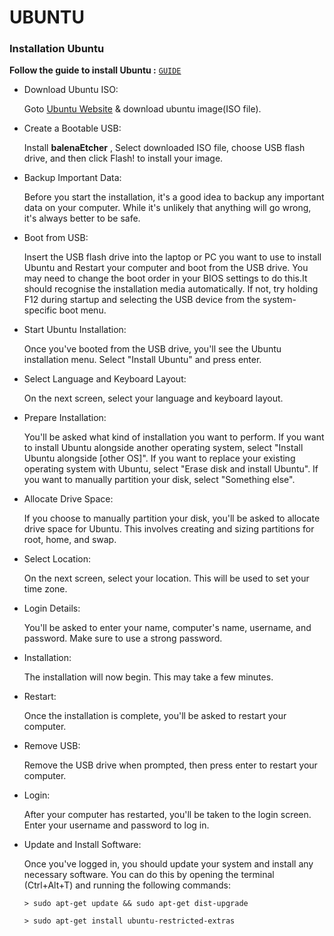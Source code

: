 # **UBUNTU**


### **Installation Ubuntu**

**Follow the guide to install Ubuntu :**  [`GUIDE`](https://ubuntu.com/tutorials/install-ubuntu-desktop#1-overview)

* Download Ubuntu ISO:
  
  Goto [Ubuntu Website](https://ubuntu.com/download/desktop) & download ubuntu image(ISO file).
  
* Create a Bootable USB: 

  Install **balenaEtcher** , Select downloaded ISO file, choose USB flash drive, and then click Flash! to install your image.

* Backup Important Data: 

  Before you start the installation, it's a good idea to backup any important data on your computer. While it's unlikely that anything will go wrong, it's always better to be safe.

* Boot from USB: 

  Insert the USB flash drive into the laptop or PC you want to use to install Ubuntu and Restart your computer and boot from the USB drive. You may need to change the boot order in your BIOS settings to do this.It should recognise the installation media automatically. If not, try holding F12 during startup and selecting the USB device from the system-specific boot menu. 

* Start Ubuntu Installation: 

  Once you've booted from the USB drive, you'll see the Ubuntu installation menu. Select "Install Ubuntu" and press enter.

* Select Language and Keyboard Layout: 

  On the next screen, select your language and keyboard layout.

* Prepare Installation: 

  You'll be asked what kind of installation you want to perform. If you want to install Ubuntu alongside another operating system, select "Install Ubuntu alongside [other OS]". If you want to replace your existing operating system with Ubuntu, select "Erase disk and install Ubuntu". If you want to manually partition your disk, select "Something else".

* Allocate Drive Space: 

  If you choose to manually partition your disk, you'll be asked to allocate drive space for Ubuntu. This involves creating and sizing partitions for root, home, and swap.

* Select Location: 

  On the next screen, select your location. This will be used to set your time zone.

* Login Details: 

  You'll be asked to enter your name, computer's name, username, and password. Make sure to use a strong password.

* Installation: 

  The installation will now begin. This may take a few      minutes.

* Restart: 

  Once the installation is complete, you'll be asked to restart  your computer.

* Remove USB: 

  Remove the USB drive when prompted, then press enter to  restart your computer.

* Login: 

  After your computer has restarted, you'll be taken to the login screen. Enter your username and password to log in.

* Update and Install Software: 

  Once you've logged in, you should update   your system and install any necessary software. You can do this by opening the terminal (Ctrl+Alt+T) and running the following commands:
  
  `> sudo apt-get update && sudo apt-get dist-upgrade`
  
  `> sudo apt-get install ubuntu-restricted-extras`
